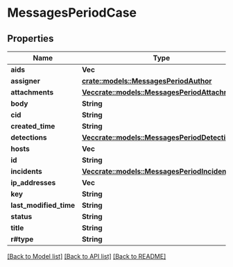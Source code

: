 # MessagesPeriodCase

## Properties

Name | Type | Description | Notes
------------ | ------------- | ------------- | -------------
**aids** | **Vec<String>** |  |
**assigner** | [**crate::models::MessagesPeriodAuthor**](messages.Author.md) |  |
**attachments** | [**Vec<crate::models::MessagesPeriodAttachment>**](messages.Attachment.md) |  |
**body** | **String** |  |
**cid** | **String** |  |
**created_time** | **String** |  |
**detections** | [**Vec<crate::models::MessagesPeriodDetection>**](messages.Detection.md) |  |
**hosts** | **Vec<String>** |  |
**id** | **String** |  |
**incidents** | [**Vec<crate::models::MessagesPeriodIncident>**](messages.Incident.md) |  |
**ip_addresses** | **Vec<String>** |  |
**key** | **String** |  |
**last_modified_time** | **String** |  |
**status** | **String** |  |
**title** | **String** |  |
**r#type** | **String** |  |

[[Back to Model list]](./README.md#documentation-for-models) [[Back to API list]](./README.md#documentation-for-api-endpoints) [[Back to README]](../README.md)
